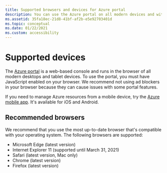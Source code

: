 ```yaml
---
title: Supported browsers and devices for Azure portal
description: You can use the Azure portal on all modern devices and with the latest browser versions. Consult this article to be sure your browser is supported. 
ms.assetid: 35fa18ec-21d8-41bf-af2b-e5e92703401d
ms.topic: conceptual
ms.date: 01/22/2021
ms.custom: accessibility
---
```


# Supported devices

The [Azure portal](https://portal.azure.com) is a web-based console and runs in the browser of all modern desktops and tablet devices. To use the portal, you must have JavaScript enabled on your browser. We recommend not using ad blockers in your browser because they can cause issues with some portal features.

If you need to manage Azure resources from a mobile device, try the  [Azure mobile app](https://azure.microsoft.com/features/azure-portal/mobile-app/). It's available for iOS and Android.

## Recommended browsers

We recommend that you use the most up-to-date browser that's compatible with your operating system. The following browsers are supported:

* Microsoft Edge (latest version)
* Internet Explorer 11 (supported until March 31, 2021)
* Safari (latest version, Mac only)
* Chrome (latest version)
* Firefox (latest version)